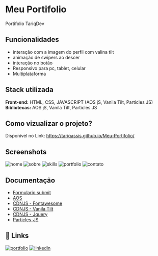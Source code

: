 
# Meu Portifolio

Portifolio TariqDev



## Funcionalidades

- interação com a imagem do perfil com valina tilt
- animação de swipers ao descer 
- interação no botão
- Responsivo para pc, tablet, celular
- Multiplataforma


## Stack utilizada

**Front-end:** HTML, CSS, JAVASCRIPT (AOS jS, Vanila Tilt, Particles JS)
**Bibliotecas:** AOS jS, Vanila Tilt, Particles JS



## Como vizualizar o projeto?

Disponível no Link: https://tariqassis.github.io/Meu-Portifolio/



## Screenshots

![home](https://user-images.githubusercontent.com/86030679/194778898-42ee76d5-2f5e-42e4-877f-262b4c954442.jpg)
![sobre](https://user-images.githubusercontent.com/86030679/194778908-ea7b7596-30c5-4acc-bf2c-418fb5dec847.jpg)
![skills](https://user-images.githubusercontent.com/86030679/194778912-2aff18a2-5ef9-4c8f-add6-0127595d71ac.jpg)
![portfolio](https://user-images.githubusercontent.com/86030679/194778911-fa8a16c3-194a-465d-a095-9a67f4d50e1c.jpg)
![contato](https://user-images.githubusercontent.com/86030679/194778909-1fc04bea-6823-4418-8a44-c897bed0c788.jpg)



## Documentação

- [Formulario submit](https://formsubmit.co/)
- [AOS](https://michalsnik.github.io/aos/)
- [CDNJS - Fontawesome](https://cdnjs.com/libraries/font-awesome)
- [CDNJS - Vanila Tilt](https://cdnjs.com/libraries/vanilla-tilt)
- [CDNJS - Jquery](https://cdnjs.com/libraries/jquery)
- [Particles-JS](https://vincentgarreau.com/particles.js/)



## 🔗 Links
[![portfolio](https://img.shields.io/badge/my_portfolio-000?style=for-the-badge&logo=ko-fi&logoColor=white)](https://tariqassis.github.io/Meu-Portifolio/)
[![linkedin](https://img.shields.io/badge/linkedin-0A66C2?style=for-the-badge&logo=linkedin&logoColor=white)](https://www.linkedin.com/in/tariq-assis/)
